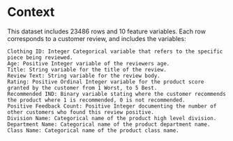 # Context


This dataset includes 23486 rows and 10 feature variables. Each row corresponds to a customer review, and includes the variables:

    Clothing ID: Integer Categorical variable that refers to the specific piece being reviewed.
    Age: Positive Integer variable of the reviewers age.
    Title: String variable for the title of the review.
    Review Text: String variable for the review body.
    Rating: Positive Ordinal Integer variable for the product score granted by the customer from 1 Worst, to 5 Best.
    Recommended IND: Binary variable stating where the customer recommends the product where 1 is recommended, 0 is not recommended.
    Positive Feedback Count: Positive Integer documenting the number of other customers who found this review positive.
    Division Name: Categorical name of the product high level division.
    Department Name: Categorical name of the product department name.
    Class Name: Categorical name of the product class name.

